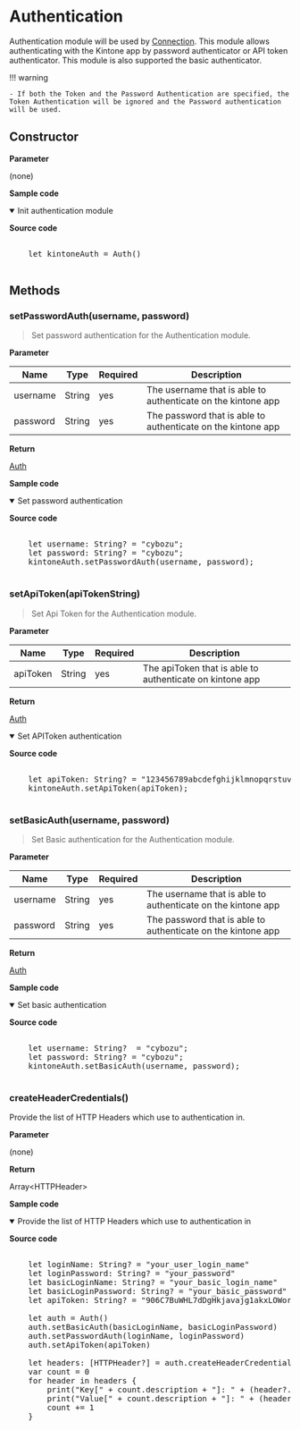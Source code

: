 # Authentication

Authentication module will be used by [Connection](../connection).
This module allows authenticating with the Kintone app by password authenticator or API token authenticator. This module is also supported the basic authenticator.

!!! warning

    - If both the Token and the Password Authentication are specified, the Token Authentication will be ignored and the Password authentication will be used.

## Constructor

**Parameter**

(none)

**Sample code**

<details class="tab-container" open>
<Summary>Init authentication module</Summary>

<strong class="tab-name">Source code</strong>

<pre class="inline-code">

    let kintoneAuth = Auth()

</pre>

</details>

## Methods

### setPasswordAuth(username, password)

> Set password authentication for the Authentication module.

**Parameter**

| Name| Type| Required| Description |
| --- | --- | --- | --- |
| username | String | yes | The username that is able to authenticate on the kintone app
| password | String | yes | The password that is able to authenticate on the kintone app

**Return**

[Auth](../authentication)

**Sample code**

<details class="tab-container" open>
<Summary>Set password authentication</Summary>

<strong class="tab-name">Source code</strong>

<pre class="inline-code">

    let username: String? = "cybozu";
    let password: String? = "cybozu";
    kintoneAuth.setPasswordAuth(username, password);

</pre>

</details>


### setApiToken(apiTokenString)

> Set Api Token for the Authentication module.

**Parameter**

| Name| Type| Required| Description |
| --- | --- | --- | --- |
| apiToken | String | yes | The apiToken that is able to authenticate on kintone app

**Return**

[Auth](../authentication)


<details class="tab-container" open>
<Summary>Set APIToken authentication</Summary>

<strong class="tab-name">Source code</strong>

<pre class="inline-code">

    let apiToken: String? = "123456789abcdefghijklmnopqrstuvwxyz";
    kintoneAuth.setApiToken(apiToken);

</pre>

</details>


### setBasicAuth(username, password)

> Set Basic authentication for the Authentication module.

**Parameter**

| Name| Type| Required| Description |
| --- | --- | --- | --- |
| username | String | yes | The username that is able to authenticate on the kintone app
| password | String | yes | The password that is able to authenticate on the kintone app

**Return**

[Auth](../authentication)

**Sample code**

<details class="tab-container" open>
<Summary>Set basic authentication</Summary>

<strong class="tab-name">Source code</strong>

<pre class="inline-code">

    let username: String?  = "cybozu";
    let password: String? = "cybozu";
    kintoneAuth.setBasicAuth(username, password);

</pre>

</details>


### createHeaderCredentials()

Provide the list of HTTP Headers which use to authentication in.

**Parameter**

(none)

**Return**

Array&lt;HTTPHeader&gt;

**Sample code**

<details class="tab-container" open>
<Summary>Provide the list of HTTP Headers which use to authentication in</Summary>

<strong class="tab-name">Source code</strong>

<pre class="inline-code">

    let loginName: String? = "your_user_login_name"
    let loginPassword: String? = "your_password"
    let basicLoginName: String? = "your_basic_login_name"
    let basicLoginPassword: String? = "your_basic_password"
    let apiToken: String? = "906C7BuWHL7dDgHkjavajg1akxLOWorqJ2TKXvOS"
            
    let auth = Auth()
    auth.setBasicAuth(basicLoginName, basicLoginPassword)
    auth.setPasswordAuth(loginName, loginPassword)
    auth.setApiToken(apiToken)
    
    let headers: [HTTPHeader?] = auth.createHeaderCredentials()
    var count = 0
    for header in headers {
        print("Key[" + count.description + "]: " + (header?.getKey())!)
        print("Value[" + count.description + "]: " + (header?.getValue())!)
        count += 1
    }
    
</pre>

</details>
